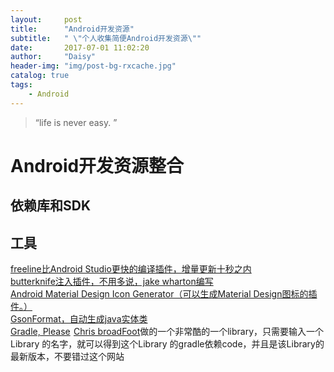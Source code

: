```yaml
---
layout:     post
title:      "Android开发资源"
subtitle:   " \"个人收集简便Android开发资源\""
date:       2017-07-01 11:02:20
author:     "Daisy"
header-img: "img/post-bg-rxcache.jpg"
catalog: true
tags:
    - Android
---
```


> “life is never easy. ”

# Android开发资源整合 #

## 依赖库和SDK ##

## 工具 ##
[freeline比Android Studio更快的编译插件，增量更新十秒之内](https://github.com/alibaba/freeline "freeline")<br>
[butterknife注入插件，不用多说，jake wharton编写](https://github.com/JakeWharton/butterknife)<br>
[Android Material Design Icon Generator（可以生成Material Design图标的插件。）](https://github.com/konifar/android-material-design-icon-generator-plugin)<br>
[GsonFormat，自动生成java实体类](https://plugins.jetbrains.com/plugin/7654-gsonformat)<br>
[Gradle, Please](http://gradleplease.appspot.com/#retrofit)  [Chris broadFoot](https://chrisbroadfoot.id.au/)做的一个非常酷的一个library，只需要输入一个Library 的名字，就可以得到这个Library 的gradle依赖code，并且是该Library的最新版本，不要错过这个网站<br>








